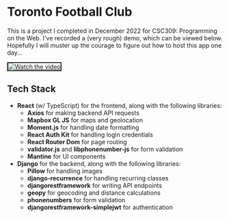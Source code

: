 # Toronto Football Club

This is a project I completed in December 2022 for CSC309: Programming on the Web. I've recorded a (very rough) demo, which can be viewed below. Hopefully I will muster up the courage to figure out how to host this app one day...

<a href="http://www.youtube.com/watch?feature=player_embedded&v=O1KxClhnyxc" target="_blank">
 <img src="http://img.youtube.com/vi/O1KxClhnyxc/mqdefault.jpg" alt="Watch the video" border="2" />
</a>

## Tech Stack

- **React** (w/ TypeScript) for the frontend, along with the following libraries:
  - **Axios** for making backend API requests
  - **Mapbox GL JS** for maps and geolocation
  - **Moment.js** for handling date formatting
  - **React Auth Kit** for handling login credentials
  - **React Router Dom** for page routing
  - **validator.js** and **libphonenumber-js** for form validation
  - **Mantine** for UI components
- **Django** for the backend, along with the following libraries:
  - **Pillow** for handling images
  - **django-recurrence** for handling recurring classes
  - **djangorestframework** for writing API endpoints
  - **geopy** for geocoding and distance calculations
  - **phonenumbers** for form validation
  - **djangorestframework-simplejwt** for authentication